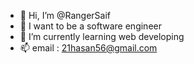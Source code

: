 - 👋 Hi, I’m @RangerSaif
- 👀 I want to be a software engineer
- 🌱 I’m currently learning web developing 
- 📫 email : 21hasan56@gmail.com

<!---
RangerSaif/RangerSaif is a ✨ special ✨ repository because its `README.md` (this file) appears on your GitHub profile.
You can click the Preview link to take a look at your changes.
--->
